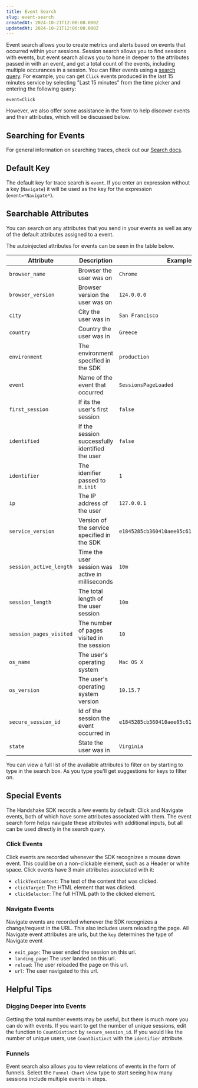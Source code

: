 ```yaml
---
title: Event Search
slug: event-search
createdAt: 2024-10-21T12:00:00.000Z
updatedAt: 2024-10-21T12:00:00.000Z
---
```


Event search allows you to create metrics and alerts based on events that occurred within your sessions. Session search allows you to
find sessions with events, but event search allows you to hone in deeper to the attributes passed in with an event, and get a total
count of the events, including multiple occurances in a session.  You can filter events using a
[search query](../../6_product-features/3_general-features/search.md). For example, you can get `Click` events produced in the
last 15 minutes service by selecting "Last 15 minutes" from the time picker and entering the following query:

```
event=Click
``` 

However, we also offer some assistance in the form to help discover events and their attributes, which will be discussed below. 


## Searching for Events

For general information on searching traces, check out our [Search docs](../../6_product-features/3_general-features/search.md).

## Default Key

The default key for trace search is `event`. If you enter an expression without a key (`Navigate`) it will be used as the
key for the expression (`event=*Navigate*`).

## Searchable Attributes

You can search on any attributes that you send in your events as well as any of the default attributes assigned to a event.

The autoinjected attributes for events can be seen in the table below.

| Attribute                       | Description                                        | Example                                                                                                                                 |
|---------------------------------|----------------------------------------------------|-----------------------------------------------------------------------------------------------------------------------------------------|
| `browser_name`                  | Browser the user was on                            | `Chrome`                                                                                                                                |
| `browser_version`               | Browser version the user was on                    | `124.0.0.0`                                                                                                                             |
| `city`                          | City the user was in                               | `San Francisco`                                                                                                                         |
| `country`                       | Country the user was in                            | `Greece`                                                                                                                                |
| `environment`                   | The environment specified in the SDK               | `production`                                                                                                                            |
| `event`                         | Name of the event that occurred                    | `SessionsPageLoaded`                                                                                                                    |
| `first_session`                 | If its the user's first session                    | `false`                                                                                                                                 |
| `identified`                    | If the session successfully identified the user    | `false`                                                                                                                                 |
| `identifier`                    | The idenifier passed to `H.init`                   | `1`                                                                                                                                     |
| `ip`                            | The IP address of the user                         | `127.0.0.1`                                                                                                                             |
| `service_version`               | Version of the service specified in the SDK        | `e1845285cb360410aee05c61dd0cc57f85afe6da`                                                                                              |
| `session_active_length`         | Time the user session was active in milliseconds   | `10m`                                                                                                                                   |
| `session_length`                | The total length of the user session               | `10m`                                                                                                                                   |
| `session_pages_visited`         | The number of pages visited in the session         | `10`                                                                                                                                    |
| `os_name`                       | The user's operating system                        | `Mac OS X`                                                                                                                              |
| `os_version`                    | The user's operating system version                | `10.15.7`                                                                                                                               |
| `secure_session_id`             | Id of the session the event occurred in            | `e1845285cb360410aee05c61dd0cc57f85afe6da`                                                                                              |
| `state`                         | State the user was in                              | `Virginia`                                                                                                                              |

You can view a full list of the available attributes to filter on by starting to type in the search box. As you type you'll get
suggestions for keys to filter on.

## Special Events

The Handshake SDK records a few events by default: Click and Navigate events, both of which have some attributes associated with them.
The event search form helps navigate these attributes with additional inputs, but all can be used directly in the search query.


### Click Events

Click events are recorded whenever the SDK recognizes a mouse down event. This could be on a non-clickable element, such as a Header
or white space. Click events have 3 main attributes associated with it:
 - `clickTextContent`: The text of the content that was clicked.
 - `clickTarget`: The HTML element that was clicked.
 - `clickSelector`: The full HTML path to the clicked element.

 ### Navigate Events

Navigate events are recorded whenever the SDK recognizes a change/request in the URL. This also includes users reloading the page.
All Navigate event attributes are urls, but the `key` determines the type of Navigate event
 - `exit_page`: The user ended the session on this url.
 - `landing_page`: The user landed on this url.
 - `reload`: The user reloaded the page on this url.
 - `url`: The user navigated to this url.

## Helpful Tips

### Digging Deeper into Events

Getting the total number events may be useful, but there is much more you can do with events. If you want to get the number of
unique sessions, edit the function to `CountDistinct` by `secure_session_id`. If you would like the number of unique users, use
`CountDistinct` with the `identifier` attribute.

### Funnels

Event search also allows you to view relations of events in the form of funnels. Select the `Funnel Chart` view type to start
seeing how many sessions include multiple events in steps.